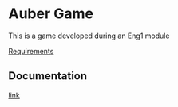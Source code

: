 # Auber Game
This is a game developed during an Eng1 module

[Requirements](https://no-team30.github.io/Website/Requirements.pdf)

## Documentation
[link](about.md)
